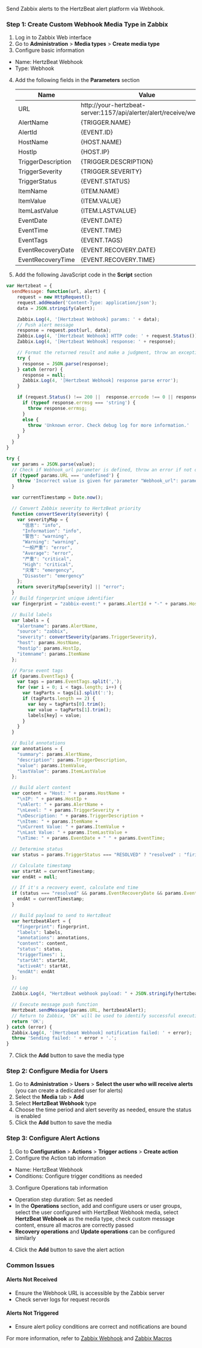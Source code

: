 Send Zabbix alerts to the HertzBeat alert platform via Webhook.

### Step 1: Create Custom Webhook Media Type in Zabbix
1. Log in to Zabbix Web interface
2. Go to **Administration** > **Media types** > **Create media type**
3. Configure basic information
  - Name: HertzBeat Webhook
  - Type: Webhook
4. Add the following fields in the **Parameters** section

   | Name | Value |
      |-----|-----|
   | URL | http://your-hertzbeat-server:1157/api/alerter/alert/receive/webhook |
   | AlertName | {TRIGGER.NAME} |
   | AlertId | {EVENT.ID} |
   | HostName | {HOST.NAME} |
   | HostIp | {HOST.IP} |
   | TriggerDescription | {TRIGGER.DESCRIPTION} |
   | TriggerSeverity | {TRIGGER.SEVERITY} |
   | TriggerStatus | {EVENT.STATUS} |
   | ItemName | {ITEM.NAME} |
   | ItemValue | {ITEM.VALUE} |
   | ItemLastValue | {ITEM.LASTVALUE} |
   | EventDate | {EVENT.DATE} |
   | EventTime | {EVENT.TIME} |
   | EventTags | {EVENT.TAGS} |
   | EventRecoveryDate | {EVENT.RECOVERY.DATE} |
   | EventRecoveryTime | {EVENT.RECOVERY.TIME} |

5. Add the following JavaScript code in the **Script** section
```javascript
var Hertzbeat = {
  sendMessage: function(url, alert) {
    request = new HttpRequest();
    request.addHeader('Content-Type: application/json');
    data = JSON.stringify(alert);

    Zabbix.Log(4, '[Hertzbeat Webhook] params: ' + data);
    // Push alert message
    response = request.post(url, data);
    Zabbix.Log(4, '[Hertzbeat Webhook] HTTP code: ' + request.Status());
    Zabbix.Log(4, '[Hertzbeat Webhook] response: ' + response);

    // Format the returned result and make a judgment, throw an exception if there is an exception.
    try {
      response = JSON.parse(response);
    } catch (error) {
      response = null;
      Zabbix.Log(4, '[Hertzbeat Webhook] response parse error');
    }

    if (request.Status() !== 200 ||  response.errcode !== 0 || response.errmsg !== 'ok') {
      if (typeof response.errmsg === 'string') {
        throw response.errmsg;
      }
      else {
        throw 'Unknown error. Check debug log for more information.'
      }
    }
  }
}

try {
  var params = JSON.parse(value);
  // Check if Webhook_url parameter is defined, throw an error if not defined.
  if (typeof params.URL === 'undefined') {
    throw 'Incorrect value is given for parameter "Webhook_url": parameter is missing';
  }

  var currentTimestamp = Date.now();

  // Convert Zabbix severity to HertzBeat priority
  function convertSeverity(severity) {
    var severityMap = {
      "信息": "info",
      "Information": "info",
      "警告": "warning",
      "Warning": "warning",
      "一般严重": "error",
      "Average": "error",
      "严重": "critical",
      "High": "critical",
      "灾难": "emergency",
      "Disaster": "emergency"
    };
    return severityMap[severity] || "error";
  }
  // Build fingerprint unique identifier
  var fingerprint = "zabbix-event:" + params.AlertId + "-" + params.HostName;

  // Build labels
  var labels = {
    "alertname": params.AlertName,
    "source": "zabbix",
    "severity": convertSeverity(params.TriggerSeverity),
    "host": params.HostName,
    "hostip": params.HostIp,
    "itemname": params.ItemName
  };

  // Parse event tags
  if (params.EventTags) {
    var tags = params.EventTags.split(',');
    for (var i = 0; i < tags.length; i++) {
      var tagParts = tags[i].split(':');
      if (tagParts.length == 2) {
        var key = tagParts[0].trim();
        var value = tagParts[1].trim();
        labels[key] = value;
      }
    }
  }

  // Build annotations
  var annotations = {
    "summary": params.AlertName,
    "description": params.TriggerDescription,
    "value": params.ItemValue,
    "lastValue": params.ItemLastValue
  };

  // Build alert content
  var content = "Host: " + params.HostName +
    "\nIP: " + params.HostIp +
    "\nAlert: " + params.AlertName +
    "\nLevel: " + params.TriggerSeverity +
    "\nDescription: " + params.TriggerDescription +
    "\nItem: " + params.ItemName +
    "\nCurrent Value: " + params.ItemValue +
    "\nLast Value: " + params.ItemLastValue +
    "\nTime: " + params.EventDate + " " + params.EventTime;

  // Determine status
  var status = params.TriggerStatus === "RESOLVED" ? "resolved" : "firing";

  // Calculate timestamp
  var startAt = currentTimestamp;
  var endAt = null;

  // If it's a recovery event, calculate end time
  if (status === "resolved" && params.EventRecoveryDate && params.EventRecoveryTime) {
    endAt = currentTimestamp;
  }

  // Build payload to send to HertzBeat
  var hertzbeatAlert = {
    "fingerprint": fingerprint,
    "labels": labels,
    "annotations": annotations,
    "content": content,
    "status": status,
    "triggerTimes": 1,
    "startAt": startAt,
    "activeAt": startAt,
    "endAt": endAt
  };

  // Log
  Zabbix.Log(4, "HertzBeat webhook payload: " + JSON.stringify(hertzbeatAlert));

  // Execute message push function
  Hertzbeat.sendMessage(params.URL, hertzbeatAlert);
  // Return to Zabbix, 'OK' will be used to identify successful execution in Zabbix actions.
  return 'OK';
} catch (error) {
  Zabbix.Log(4, '[Hertzbeat Webhook] notification failed: ' + error);
  throw 'Sending failed: ' + error + '.';
}
```
7. Click the **Add** button to save the media type

### Step 2: Configure Media for Users
1. Go to **Administration** > **Users** > **Select the user who will receive alerts** (you can create a dedicated user for alerts)
2. Select the **Media** tab > **Add**
3. Select **HertzBeat Webhook** type
4. Choose the time period and alert severity as needed, ensure the status is enabled
5. Click the **Add** button to save the media

### Step 3: Configure Alert Actions
1. Go to **Configuration** > **Actions** > **Trigger actions** > **Create action**
2. Configure the Action tab information
  - Name: HertzBeat Webhook
  - Conditions: Configure trigger conditions as needed
3. Configure Operations tab information
  - Operation step duration: Set as needed
  - In the **Operations** section, add and configure users or user groups, select the user configured with HertzBeat Webhook media, select **HertzBeat Webhook** as the media type, check custom message content, ensure all macros are correctly passed
  - **Recovery operations** and **Update operations** can be configured similarly
4. Click the **Add** button to save the alert action


### Common Issues

#### Alerts Not Received
- Ensure the Webhook URL is accessible by the Zabbix server
- Check server logs for request records

#### Alerts Not Triggered
- Ensure alert policy conditions are correct and notifications are bound

For more information, refer to [Zabbix Webhook](https://www.zabbix.com/documentation/current/manual/config/notifications/webhook) and [Zabbix Macros](https://www.zabbix.com/documentation/current/en/manual/appendix/macros)
```
